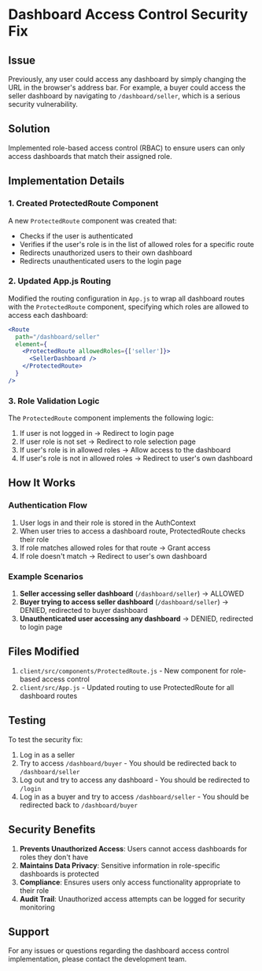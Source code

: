 # Dashboard Access Control Security Fix

## Issue
Previously, any user could access any dashboard by simply changing the URL in the browser's address bar. For example, a buyer could access the seller dashboard by navigating to `/dashboard/seller`, which is a serious security vulnerability.

## Solution
Implemented role-based access control (RBAC) to ensure users can only access dashboards that match their assigned role.

## Implementation Details

### 1. Created ProtectedRoute Component
A new `ProtectedRoute` component was created that:
- Checks if the user is authenticated
- Verifies if the user's role is in the list of allowed roles for a specific route
- Redirects unauthorized users to their own dashboard
- Redirects unauthenticated users to the login page

### 2. Updated App.js Routing
Modified the routing configuration in `App.js` to wrap all dashboard routes with the `ProtectedRoute` component, specifying which roles are allowed to access each dashboard:

```jsx
<Route 
  path="/dashboard/seller" 
  element={
    <ProtectedRoute allowedRoles={['seller']}>
      <SellerDashboard />
    </ProtectedRoute>
  } 
/>
```

### 3. Role Validation Logic
The `ProtectedRoute` component implements the following logic:
1. If user is not logged in → Redirect to login page
2. If user role is not set → Redirect to role selection page
3. If user's role is in allowed roles → Allow access to the dashboard
4. If user's role is not in allowed roles → Redirect to user's own dashboard

## How It Works

### Authentication Flow
1. User logs in and their role is stored in the AuthContext
2. When user tries to access a dashboard route, ProtectedRoute checks their role
3. If role matches allowed roles for that route → Grant access
4. If role doesn't match → Redirect to user's own dashboard

### Example Scenarios
1. **Seller accessing seller dashboard** (`/dashboard/seller`) → ALLOWED
2. **Buyer trying to access seller dashboard** (`/dashboard/seller`) → DENIED, redirected to buyer dashboard
3. **Unauthenticated user accessing any dashboard** → DENIED, redirected to login page

## Files Modified

1. `client/src/components/ProtectedRoute.js` - New component for role-based access control
2. `client/src/App.js` - Updated routing to use ProtectedRoute for all dashboard routes

## Testing

To test the security fix:
1. Log in as a seller
2. Try to access `/dashboard/buyer` - You should be redirected back to `/dashboard/seller`
3. Log out and try to access any dashboard - You should be redirected to `/login`
4. Log in as a buyer and try to access `/dashboard/seller` - You should be redirected back to `/dashboard/buyer`

## Security Benefits

1. **Prevents Unauthorized Access**: Users cannot access dashboards for roles they don't have
2. **Maintains Data Privacy**: Sensitive information in role-specific dashboards is protected
3. **Compliance**: Ensures users only access functionality appropriate to their role
4. **Audit Trail**: Unauthorized access attempts can be logged for security monitoring

## Support

For any issues or questions regarding the dashboard access control implementation, please contact the development team.